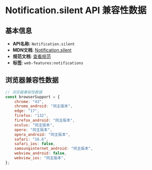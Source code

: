 # Notification.silent API 兼容性数据

## 基本信息

- **API名称**: `Notification.silent`
- **MDN文档**: [Notification.silent](https://developer.mozilla.org/docs/Web/API/Notification/silent)
- **规范文档**: [查看规范](https://notifications.spec.whatwg.org/#dom-notification-silent)
- **标签**: `web-features:notifications`

## 浏览器兼容性数据

```javascript
// 浏览器兼容性数据
const browserSupport = {
    chrome: "43",
    chrome_android: "同主版本",
    edge: "17",
    firefox: "132",
    firefox_android: "同主版本",
    oculus: "同主版本",
    opera: "同主版本",
    opera_android: "同主版本",
    safari: "16.6",
    safari_ios: false,
    samsunginternet_android: "同主版本",
    webview_android: false,
    webview_ios: "同主版本",
};

```

